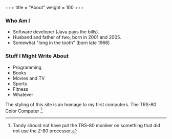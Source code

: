 +++
title = "About"
weight = 100
+++

### Who Am I
 - Software developer (Java pays the bills).
 - Husband and father of two, born in 2001 and 2005. 
 - Somewhat "long in the tooth" (born late 1966)
 
### Stuff I Might Write About

- Programming
- Books
- Movies and TV
- Sports
- Fitness 
- Whatever


The styling of this site is an homage to my first computers. The TRS-80 Color Computer [^1]. 

[^1]: Tandy should not have put the TRS-80 moniker on something that did not use the Z-80 processor.
